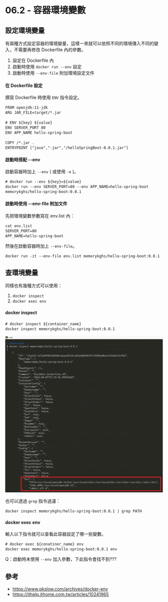 # 06.2 - 容器環境變數
## 設定環境變量
有兩種方式設定容器的環境變量，這樣一來就可以依照不同的環境傳入不同的變入，不需要再修改 Dockerfile 內的參數。

1. 設定在 Dockerfile 內
2. 啟動時使用 `docker run --env` 設定
3. 啟動時使用 `--env-file` 附加環境設定文件

#### 在 Dockerfile 設定
撰寫 Dockerfile 時使用 `ENV` 指令設定。

```docker
FROM openjdk:11-jdk
ARG JAR_FILE=target/*.jar

# ENV ${key} ${value}
ENV SERVER_PORT 80
ENV APP_NAME hello-spring-boot

COPY /*.jar .
ENTRYPOINT ["java","-jar","/helloSpringBoot-0.0.1.jar"]
```

#### 啟動時搭配 --env
啟動容器時加上 `--env` ( 或使用 `-e` )。

```docker
# docker run --env ${key}=${value}
docker run --env SERVER_PORT=80 --env APP_NAME=hello-spring-boot memorykghs/hello-spring-boot:0.0.1
```

#### 啟動時使用 --env-file 附加文件
先把環境變數參數寫在 env.list 內：
```docker
cat env.list
SERVER_PORT=80
APP_NAME=hello-spring-boot
```

然後在啟動容器時加上 `--env-file`。
```docker
docker run -it --env-file env.list memorykghs/hello-spring-boot:0.0.1
```

## 查環境變量
同樣也有幾種方式可以使用：
1. `docker inspect`
2. `docker exec env`

#### docker inspect
```docker
# docker inspect ${container_name}
docker inspect memorykghs/hello-spring-boot:0.0.1
```

![](/images/docker/7.2-1.png)

也可以透過 `grep` 指令過濾：
```docker
docker inspect memorykghs/hello-spring-boot:0.0.1 | grep PATH
```

#### docker exec env
輸入以下指令就可以查看此容器設定了哪一些變數。

```docker
# docker exec ${conatiner_name} env
docker exec memorykghs/hello-spring-boot:0.0.1 env
```

Q：啟動時未使用 `--env` 加入參數，下此指令會找不到???


## 參考
* https://www.pkslow.com/archives/docker-env
* https://ithelp.ithome.com.tw/articles/10241965